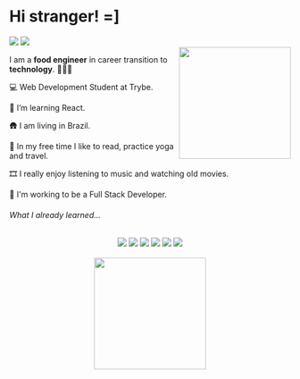 <h1> Hi stranger! =] </h1>

<div> 
  <a href = "mailto:perinotolarissa@gmail.com"><img src="https://img.shields.io/badge/Gmail-D14836?style=for-the-badge&logo=gmail&logoColor=white" target="_blank"></a>
  <a href="www.linkedin.com/in/larissaperinoto" target="_blank"><img src="https://img.shields.io/badge/-LinkedIn-%230077B5?style=for-the-badge&logo=linkedin&logoColor=white" target="_blank"></a> 
</div>

<img height="200em" align="right" src="https://user-images.githubusercontent.com/98956659/171744765-bba4f682-bd15-4cb7-86bf-289ec0207918.png">

I am a **food engineer** in career transition to **technology**. 👩🏻‍💻

  💻 Web Development Student at Trybe. 
  
  🌱 I’m learning React.
  
  🛖 I am living in Brazil.
  
  🌴 In my free time I like to read, practice yoga and travel. 
  
  🎞️ I really enjoy listening to music and watching old movies.
  
  🎯 I'm working to be a Full Stack Developer.

###### What I already learned...

<div align="center"> 
  <img src="https://img.shields.io/badge/Ubuntu-E95420?style=for-the-badge&logo=ubuntu&logoColor=white"> 
  <img src="https://img.shields.io/badge/CSS3-1572B6?style=for-the-badge&logo=css3&logoColor=white">
  <img src="https://img.shields.io/badge/HTML5-E34F26?style=for-the-badge&logo=html5&logoColor=white">
  <img src="https://img.shields.io/badge/JavaScript-F7DF1E?style=for-the-badge&logo=javascript&logoColor=black"> 
  <img src="https://img.shields.io/badge/Jest-C21325?style=for-the-badge&logo=jest&logoColor=white">
  <img src="https://img.shields.io/badge/Bootstrap-563D7C?style=for-the-badge&logo=bootstrap&logoColor=white">
</div>

<br>

<div align="center"> 
<img height="200em" src="https://github-profile-summary-cards.vercel.app/api/cards/profile-details?username=larissaperinoto&theme=vue">
</div>
